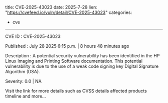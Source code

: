  
title: CVE-2025-43023
date: 2025-7-28
lien: "https://cvefeed.io/vuln/detail/CVE-2025-43023"
categories:
  - cve
---

CVE ID : CVE-2025-43023

Published :  July 28
2025
6:15 p.m. | 8 hours
48 minutes ago

Description : A potential security vulnerability has been identified in the HP Linux Imaging and Printing Software documentation. This potential vulnerability is due to the use of a weak code signing key
Digital Signature Algorithm (DSA).

Severity: 0.0 | NA

Visit the link for more details
such as CVSS details
affected products
timeline
and more...
